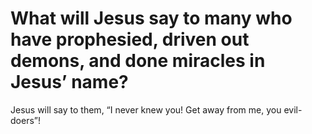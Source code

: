# What will Jesus say to many who have prophesied, driven out demons, and done miracles in Jesus’ name?

Jesus will say to them, “I never knew you! Get away from me, you evil-doers”!
